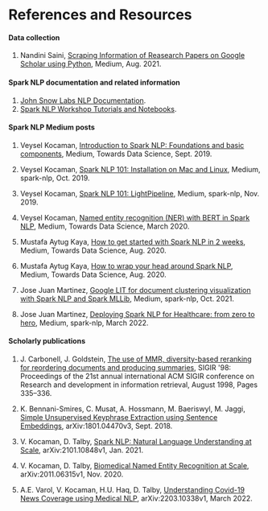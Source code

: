 # References and Resources

#### Data collection

1. Nandini Saini, [Scraping Information of Reasearch Papers on Google Scholar using Python](https://medium.com/@nandinisaini021/scraping-publications-of-aerial-image-research-papers-on-google-scholar-using-python-a0dee9744728), Medium, Aug. 2021.


#### Spark NLP documentation and related information

1. [John Snow Labs NLP Documentation](https://nlp.johnsnowlabs.com/docs).
2. [Spark NLP Workshop Tutorials and Notebooks](https://github.com/JohnSnowLabs/spark-nlp-workshop/tree/master/tutorials/Certification_Trainings).


#### Spark NLP Medium posts

1. Veysel Kocaman, [Introduction to Spark NLP: Foundations and basic components](https://medium.com/towards-data-science/introduction-to-spark-nlp-foundations-and-basic-components-part-i-c83b7629ed59), Medium, Towards Data Science, Sept. 2019.

2. Veysel Kocaman, [Spark NLP 101: Installation on Mac and Linux](https://medium.com/spark-nlp/introduction-to-spark-nlp-installation-and-getting-started-part-ii-d009f7a177f3), Medium, spark-nlp, Oct. 2019.

3. Veysel Kocaman, [Spark NLP 101: LightPipeline](https://medium.com/spark-nlp/spark-nlp-101-lightpipeline-a544e93f20f1), Medium, spark-nlp, Nov. 2019.

4. Veysel Kocaman, [Named entity recognition (NER) with BERT in Spark NLP](https://medium.com/towards-data-science/named-entity-recognition-ner-with-bert-in-spark-nlp-874df20d1d77), Medium, Towards Data Science, March 2020.

5. Mustafa Aytug Kaya, [How to get started with Spark NLP in 2 weeks](https://medium.com/towards-data-science/how-to-get-started-with-sparknlp-in-2-weeks-cb47b2ba994d), Medium, Towards Data Science, Aug. 2020.

6. Mustafa Aytug Kaya, [How to wrap your head around Spark NLP](https://medium.com/towards-data-science/how-to-wrap-your-head-around-spark-nlp-a6f6a968b7e8), Medium, Towards Data Science, Aug. 2020.

7. Jose Juan Martinez, [Google LIT for document clustering visualization with Spark NLP and Spark MLLib](https://medium.com/spark-nlp/google-lit-for-document-cluster-visualization-with-sparknlp-and-spark-mllib-1a0e321083d2), Medium, spark-nlp, Oct. 2021.

8. Jose Juan Martinez, [Deploying Spark NLP for Healthcare: from zero to hero](https://medium.com/spark-nlp/deploying-spark-nlp-for-healthcare-from-zero-to-hero-88949b0c866d), Medium, spark-nlp, March 2022.


#### Scholarly publications

1. J. Carbonell, J. Goldstein, [The use of MMR, diversity-based reranking for reordering documents and producing summaries](https://dl.acm.org/doi/10.1145/290941.291025), SIGIR '98: Proceedings of the 21st annual international ACM SIGIR conference on Research and development in information retrieval, August 1998, Pages 335–336.

2. K. Bennani-Smires, C. Musat, A. Hossmann, M. Baeriswyl, M. Jaggi, [Simple Unsupervised Keyphrase Extraction using Sentence Embeddings](https://arxiv.org/abs/1801.04470), arXiv:1801.04470v3, Sept. 2018.

3. V. Kocaman, D. Talby, [Spark NLP: Natural Language Understanding at Scale](https://arxiv.org/abs/2101.10848), arXiv:2101.10848v1, Jan. 2021.

4. V. Kocaman, D. Talby, [Biomedical Named Entity Recognition at Scale](https://arxiv.org/pdf/2011.06315.pdf), arXiv:2011.06315v1, Nov. 2020.

5. A.E. Varol, V. Kocaman, H.U. Haq, D. Talby, [Understanding Covid-19 News Coverage using Medical NLP](https://arxiv.org/abs/2203.10338), arXiv:2203.10338v1, March 2022.
